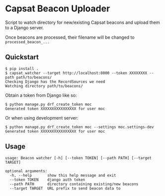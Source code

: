 # Capsat Beacon Uploader

Script to watch directory for new/existing Capsat beacons and upload them to a Django server.

Once beacons are processed, their filename will be changed to `processed_beacon_...`

## Quickstart

    $ pip install .
    $ capsat_watcher --target http://localhost:8000 --token XXXXXXXX --path path/to/beacons/
    Checking Django has the RecordSources we need
    Watching directory path/to/beacons/
    
Obtain a token from Django like so:

    $ python manage.py drf_create_token moc
    Generated token XXXXXXXXXXXXXXXX for user moc
    
Or when using development server:


    $ python manage.py drf_create_token moc --settings moc.settings-dev
    Generated token XXXXXXXXXXXXXXXX for user moc

## Usage

```
usage: Beacon watcher [-h] [--token TOKEN] [--path PATH] [--target TARGET]

optional arguments:
  -h, --help       show this help message and exit
  --token TOKEN    django auth token
  --path PATH      directory containing existing/new beacons
  --target TARGET  URL prefix to send beacon data to

```

